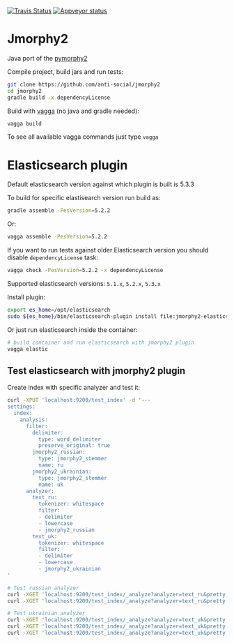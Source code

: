 [![Travis Status](https://travis-ci.org/anti-social/jmorphy2.svg?branch=master)](https://travis-ci.org/anti-social/jmorphy2)
[![Appveyor status](https://ci.appveyor.com/api/projects/status/x9df34q1er8r5kc0/branch/master?svg=true)](https://ci.appveyor.com/project/anti-social/jmorphy2/branch/master)

Jmorphy2
========

Java port of the [pymorphy2](https://github.com/kmike/pymorphy2)

Compile project, build jars and run tests:

```sh
git clone https://github.com/anti-social/jmorphy2
cd jmorphy2
gradle build -x dependencyLicense
```

Build with [vagga](http://vagga.readthedocs.io/en/latest/installation.html#ubuntu)
(no java and gradle needed):

```sh
vagga build
```

To see all available vagga commands just type ``vagga``


Elasticsearch plugin
====================

Default elasticsearch version against which plugin is built is 5.3.3

To build for specific elastisearch version run build as:

```sh
gradle assemble -PesVersion=5.2.2
```

Or:

```sh
vagga assemble -PesVersion=5.2.2
```

If you want to run tests against older Elasticsearch version you should disable
`dependencyLicense` task:

```sh
vagga check -PesVersion=5.2.2 -x dependencyLicense
```

Supported elasticsearch versions: `5.1.x`, `5.2.x`, `5.3.x`

Install plugin:

```sh
export es_home=/opt/elasticsearch
sudo ${es_home}/bin/elasticsearch-plugin install file:jmorphy2-elasticsearch/build/distributions/analysis-jmorphy2-0.2.0-SNAPSHOT-es-5.3.3.zip
```

Or just run elasticsearch inside the container:

```sh
# build container and run elasticsearch with jmorphy2 plugin
vagga elastic
```

Test elasticsearch with jmorphy2 plugin
---------------------------------------

Create index with specific analyzer and test it:


```sh
curl -XPUT 'localhost:9200/test_index' -d '---
settings:
  index:
    analysis:
      filter:
        delimiter:
          type: word_delimiter
          preserve_original: true
        jmorphy2_russian:
          type: jmorphy2_stemmer
          name: ru
        jmorphy2_ukrainian:
          type: jmorphy2_stemmer
          name: uk
      analyzer:
        text_ru:
          tokenizer: whitespace
          filter:
          - delimiter
          - lowercase
          - jmorphy2_russian
        text_uk:
          tokenizer: whitespace
          filter:
          - delimiter
          - lowercase
          - jmorphy2_ukrainian
'

# Test russian analyzer
curl -XGET 'localhost:9200/test_index/_analyze?analyzer=text_ru&pretty' -d 'Привет, лошарики!'
curl -XGET 'localhost:9200/test_index/_analyze?analyzer=text_ru&pretty' -d 'ёж еж ежики'

# Test ukrainian analyzer
curl -XGET 'localhost:9200/test_index/_analyze?analyzer=text_uk&pretty' -d 'Пригоди Котигорошка'
curl -XGET 'localhost:9200/test_index/_analyze?analyzer=text_uk&pretty' -d 'їжаки'
curl -XGET 'localhost:9200/test_index/_analyze?analyzer=text_uk&pretty' -d "комп'ютером"
```
